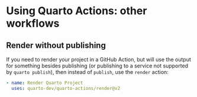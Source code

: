 # Using Quarto Actions: other workflows

## Render without publishing

If you need to render your project in a GitHub Action, but will use the output for something besides publishing (or publishing to a service not supported by `quarto publish`), then instead of `publish`, use the `render` action:

```yaml
- name: Render Quarto Project
  uses: quarto-dev/quarto-actions/render@v2
```